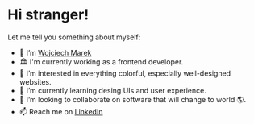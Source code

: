 # Hi stranger!
Let me tell you something about myself:
- 👋 I’m [Wojciech Marek](@wojciechmarek)
- 🏛️ I'm currently working as a frontend developer.
- 👀 I’m interested in everything colorful, especially well-designed websites.
- 🌱 I’m currently learning desing UIs and user experience.
- 💞️ I’m looking to collaborate on software that will change to world 🌎.
- 📫 Reach me on [LinkedIn](https://www.linkedin.com/in/wojciech-marek/)

<!---
wojciechmarek/wojciechmarek is a ✨ special ✨ repository because its `README.md` (this file) appears on your GitHub profile.
You can click the Preview link to take a look at your changes.
--->
